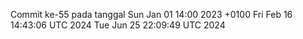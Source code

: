 Commit ke-55 pada tanggal Sun Jan 01 14:00 2023 +0100
Fri Feb 16 14:43:06 UTC 2024
Tue Jun 25 22:09:49 UTC 2024
